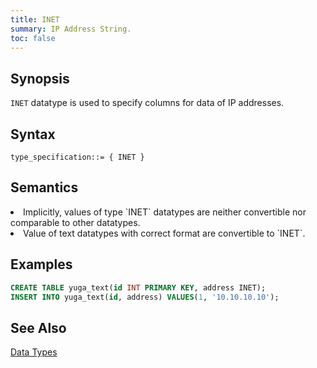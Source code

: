 ```yaml
---
title: INET
summary: IP Address String.
toc: false
---
```

<style>
table {
  float: left;
}
#psyn {
  text-indent: 50px;
}
#psyn2 {
  text-indent: 100px;
}
#ptodo {
  color: red
}
</style>

## Synopsis

`INET` datatype is used to specify columns for data of IP addresses.

## Syntax

```
type_specification::= { INET }
```

## Semantics

<li>Implicitly, values of type `INET` datatypes are neither convertible nor comparable to other datatypes.</li>
<li>Value of text datatypes with correct format are convertible to `INET`.</li>

## Examples

``` sql
CREATE TABLE yuga_text(id INT PRIMARY KEY, address INET);
INSERT INTO yuga_text(id, address) VALUES(1, '10.10.10.10'); 
```

## See Also

[Data Types](..#datatypes)

